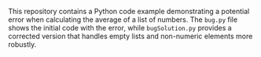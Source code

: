 This repository contains a Python code example demonstrating a potential error when calculating the average of a list of numbers. The `bug.py` file shows the initial code with the error, while `bugSolution.py` provides a corrected version that handles empty lists and non-numeric elements more robustly.